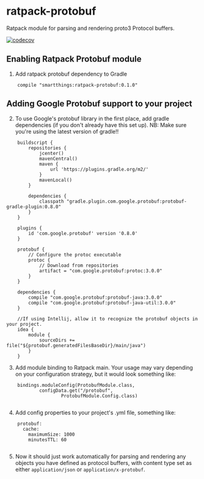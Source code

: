 # ratpack-protobuf
Ratpack module for parsing and rendering proto3 Protocol buffers.

[![codecov](https://codecov.io/gh/SmartThingsOSS/ratpack-protobuf/branch/master/graph/badge.svg)](https://codecov.io/gh/SmartThingsOSS/ratpack-protobuf)

## Enabling Ratpack Protobuf module
1) Add ratpack protobuf dependency to Gradle
```
    compile "smartthings:ratpack-protobuf:0.1.0"

```

## Adding Google Protobuf support to your project
2) To use Google's protobuf library in the first place, add gradle dependencies (if you don't already have this set up).
NB: Make sure you're using the latest version of gradle!!
```
    buildscript {
        repositories {
            jcenter()
            mavenCentral()
            maven {
                url 'https://plugins.gradle.org/m2/'
            }
            mavenLocal()
        }
    
        dependencies {
            classpath "gradle.plugin.com.google.protobuf:protobuf-gradle-plugin:0.8.0"
        }
    }
    
    plugins {
    	id 'com.google.protobuf' version '0.8.0'
    }
    
    protobuf {
        // Configure the protoc executable
        protoc {
            // Download from repositories
            artifact = "com.google.protobuf:protoc:3.0.0"
        }
    }   
    
    dependencies {
        compile "com.google.protobuf:protobuf-java:3.0.0"
        compile "com.google.protobuf:protobuf-java-util:3.0.0"
    }
    
    //If using Intellij, allow it to recognize the protobuf objects in your project.
    idea {
        module {
            sourceDirs += file("${protobuf.generatedFilesBaseDir}/main/java")
        }
    }    

```

3) Add module binding to Ratpack main.  Your usage may vary depending on your configuration strategy, 
but it would look something like:
```
    bindings.moduleConfig(ProtobufModule.class,
            configData.get("/protobuf",
                    ProtobufModule.Config.class)


```

4) Add config properties to your project's .yml file, something like:
```
    protobuf:
      cache:
        maximumSize: 1000
        minutesTTL: 60
        
```

5) Now it should just work automatically for parsing and rendering any objects you have defined as protocol buffers,
with content type set as either ```application/json``` or ```application/x-protobuf```.
